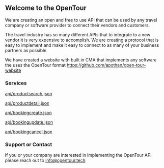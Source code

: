 ## Welcome to the OpenTour

We are creating an open and free to use API that can be used by any travel company or software provider to connect their vendors and customers.

The travel industry has so many different APIs that to integrate to a new vendor it is very expensive to accomplish. We are creating a protocol that is easy to implement and make it easy to connect to as many of your business partners as possible.

We have created a website with built in CMA that implements any software the uses the OpenTour format
https://github.com/apothan/open-tour-website

### Services

[api/productsearch.json](productsearch.md)

[api/productdetail.json](productdetail.md)

[api/bookingcreate.json](bookingcreate.md)

[api/bookingupdate.json](bookingupdate.md)

[api/bookingcancel.json](bookingcancel.md)

### Support or Contact

If you or your company are interested in implementing the OpenTour API please reach out to info@opentour.tech
